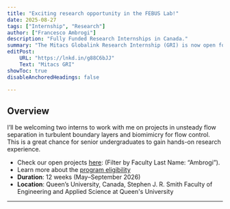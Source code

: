 ```yaml
---
title: "Exciting research opportunity in the FEBUS Lab!" 
date: 2025-08-27
tags: ["Internship", "Research"]
author: ["Francesco Ambrogi"]
description: "Fully Funded Research Internships in Canada."
summary: "The Mitacs Globalink Research Internship (GRI) is now open for applications!"
editPost:
    URL: "https://lnkd.in/g88C6bJJ"
    Text: "Mitacs GRI"
showToc: true
disableAnchoredHeadings: false

---
```


## Overview

I’ll be welcoming two interns to work with me on projects in unsteady flow separation in turbulent boundary layers and biomimicry for flow control. This is a great chance for senior undergraduates to gain hands-on research experience.

- Check our open projects [here](https://lnkd.in/g88C6bJJ): (Filter by Faculty Last Name: “Ambrogi”).
- Learn more about the [program eligibility](https://lnkd.in/g7Bq6MMF)
- **Duration**: 12 weeks (May–September 2026)
- **Location**: Queen’s University, Canada, Stephen J. R. Smith Faculty of Engineering and Applied Science at Queen's University

---

